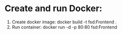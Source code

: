 # Create and run Docker: 
1. Create docker image: docker build -t fsd:Frontend .
2. Run container: docker run -d -p 80:80 fsd:Frontend